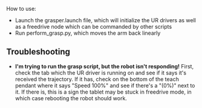 How to use:
- Launch the grasper.launch file, which will initialize the UR drivers
  as well as a freedrive node which can be commanded by other scripts
- Run perform_grasp.py, which moves the arm back linearly

<h2>Troubleshooting</h2>

- <b>I'm trying to run the grasp script, but the robot isn't
  responding!</b> First, check the tab which the UR driver is running on
  and see if it says it's received the trajectory. If it has, check on
  the bottom of the teach pendant where it says "Speed 100%" and see if
  there's a "(0%)" next to it. If there is, this is a sign the tablet
  may be stuck in freedrive mode, in which case rebooting the robot
  should work.